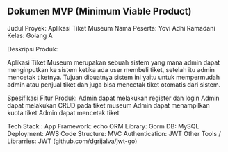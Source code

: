 ## Dokumen MVP (Minimum Viable Product)


Judul Proyek: Aplikasi Tiket Museum
Nama Peserta: Yovi Adhi Ramadani
Kelas: Golang A

Deskripsi Produk: 

Aplikasi Tiket Museum merupakan sebuah sistem yang mana admin dapat menginputkan ke sistem ketika ada user membeli tiket, setelah itu admin mencetak tiketnya. Tujuan dibuatnya sistem ini yaitu untuk mempermudah admin atau penjual tiket dan juga bisa mencetak tiket otomatis dari sistem.

Spesifikasi Fitur Produk: 
Admin dapat melakukan register dan login
Admin dapat melakukan CRUD pada tiket museum
Admin dapat menampilkan kuota tiket
Admin dapat mencetak tiket

Tech Stack :
App Framework: echo
ORM Library: Gorm
DB: MySQL
Deployment: AWS 
Code Structure: MVC
Authentication: JWT
Other Tools / Librarries:
JWT (github.com/dgrijalva/jwt-go)
